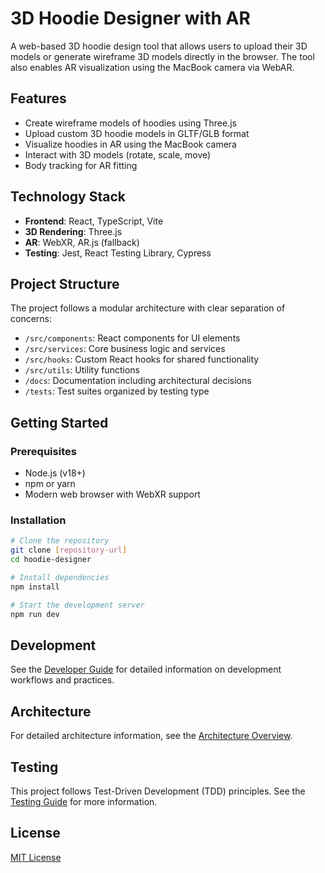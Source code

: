 # 3D Hoodie Designer with AR

A web-based 3D hoodie design tool that allows users to upload their 3D models or generate wireframe 3D models directly in the browser. The tool also enables AR visualization using the MacBook camera via WebAR.

## Features

- Create wireframe models of hoodies using Three.js
- Upload custom 3D hoodie models in GLTF/GLB format
- Visualize hoodies in AR using the MacBook camera
- Interact with 3D models (rotate, scale, move)
- Body tracking for AR fitting

## Technology Stack

- **Frontend**: React, TypeScript, Vite
- **3D Rendering**: Three.js
- **AR**: WebXR, AR.js (fallback)
- **Testing**: Jest, React Testing Library, Cypress

## Project Structure

The project follows a modular architecture with clear separation of concerns:

- `/src/components`: React components for UI elements
- `/src/services`: Core business logic and services
- `/src/hooks`: Custom React hooks for shared functionality
- `/src/utils`: Utility functions
- `/docs`: Documentation including architectural decisions
- `/tests`: Test suites organized by testing type

## Getting Started

### Prerequisites

- Node.js (v18+)
- npm or yarn
- Modern web browser with WebXR support

### Installation

```bash
# Clone the repository
git clone [repository-url]
cd hoodie-designer

# Install dependencies
npm install

# Start the development server
npm run dev
```

## Development

See the [Developer Guide](./docs/guides/developer-guide.md) for detailed information on development workflows and practices.

## Architecture

For detailed architecture information, see the [Architecture Overview](./docs/architecture-overview.md).

## Testing

This project follows Test-Driven Development (TDD) principles. See the [Testing Guide](./docs/guides/testing-guide.md) for more information.

## License

[MIT License](LICENSE)